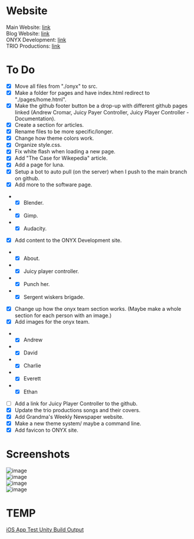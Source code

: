 # Website

Main Website: [link](https://www.andrewcromar.org/)<br>
Blog Website: [link](https://blog.andrewcromar.org/)<br>
ONYX Development: [link](https://onyx.andrewcromar.org/)<br>
TRIO Productions: [link](https://trio.andrewcromar.org/)

# To Do

- [x] Move all files from "./onyx" to src.
- [x] Make a folder for pages and have index.html redirect to "./pages/home.html".
- [x] Make the github footer button be a drop-up with different github pages linked (Andrew Cromar, Juicy Payer Controller, Juicy Player Controller - Documentation).
- [x] Create a section for articles.
- [x] Rename files to be more specific/longer.
- [x] Change how theme colors work.  
- [x] Organize style.css.
- [x] Fix white flash when loading a new page.
- [x] Add "The Case for Wikepedia" article.
- [x] Add a page for luna.
- [x] Setup a bot to auto pull (on the server) when I push to the main branch on github.
- [x] Add more to the software page.
- - [x] Blender.
- - [x] Gimp.
- - [x] Audacity.
- [x] Add content to the ONYX Development site.
- - [x] About.
- - [x] Juicy player controller.
- - [x] Punch her.
- - [x] Sergent wiskers brigade.
- [x] Change up how the onyx team section works. (Maybe make a whole section for each person with an image.)
- [x] Add images for the onyx team.
- - [x] Andrew
- - [x] David
- - [x] Charlie
- - [x] Everett
- - [x] Ethan
- [ ] Add a link for Juicy Player Controller to the github.
- [x] Update the trio productions songs and their covers.
- [x] Add Grandma's Weekly Newspaper website.
- [x] Make a new theme system/ maybe a command line.
- [x] Add favicon to ONYX site.

# Screenshots

![image](https://github.com/user-attachments/assets/febf7890-d8ec-4df1-b33c-adb19275a12c)<br>
![image](https://github.com/user-attachments/assets/be34026a-b5f8-403f-92f5-7d23a6879f28)<br>
![image](https://github.com/user-attachments/assets/97e5ddaa-6630-4105-aa32-bf2c370bbf6a)<br>
![image](https://github.com/user-attachments/assets/8a4276dd-1608-4eee-a208-c7239762169f)

# TEMP
[iOS App Test Unity Build Output](https://drive.google.com/drive/folders/1xd_UzUUIwZAfAsbA-v8U4h85fSSWof6Z?usp=sharing)
